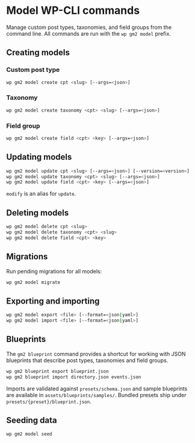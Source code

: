 # Model WP-CLI commands

Manage custom post types, taxonomies, and field groups from the command line.
All commands are run with the `wp gm2 model` prefix.

## Creating models

### Custom post type

```bash
wp gm2 model create cpt <slug> [--args=<json>]
```

### Taxonomy

```bash
wp gm2 model create taxonomy <cpt> <slug> [--args=<json>]
```

### Field group

```bash
wp gm2 model create field <cpt> <key> [--args=<json>]
```

## Updating models

```bash
wp gm2 model update cpt <slug> [--args=<json>] [--version=<version>]
wp gm2 model update taxonomy <cpt> <slug> [--args=<json>]
wp gm2 model update field <cpt> <key> [--args=<json>]
```

`modify` is an alias for `update`.

## Deleting models

```bash
wp gm2 model delete cpt <slug>
wp gm2 model delete taxonomy <cpt> <slug>
wp gm2 model delete field <cpt> <key>
```

## Migrations

Run pending migrations for all models:

```bash
wp gm2 model migrate
```

## Exporting and importing

```bash
wp gm2 model export <file> [--format=<json|yaml>]
wp gm2 model import <file> [--format=<json|yaml>]
```

## Blueprints

The `gm2 blueprint` command provides a shortcut for working with JSON blueprints that describe post types, taxonomies and field groups.

```bash
wp gm2 blueprint export blueprint.json
wp gm2 blueprint import directory.json events.json
```

Imports are validated against `presets/schema.json` and sample blueprints are available in `assets/blueprints/samples/`. Bundled presets ship under `presets/{preset}/blueprint.json`.

## Seeding data

```bash
wp gm2 model seed
```
